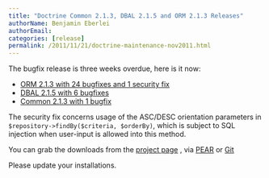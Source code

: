 ```yaml
---
title: "Doctrine Common 2.1.3, DBAL 2.1.5 and ORM 2.1.3 Releases"
authorName: Benjamin Eberlei
authorEmail:
categories: [release]
permalink: /2011/11/21/doctrine-maintenance-nov2011.html
---
```

The bugfix release is three weeks overdue, here is it now:

-   [ORM 2.1.3 with 24 bugfixes and 1 security
    fix](http://www.doctrine-project.org/jira/browse/DDC/fixforversion/10164)
-   [DBAL 2.1.5 with 6
    bugfixes](http://www.doctrine-project.org/jira/browse/DBAL/fixforversion/10167)
-   [Common 2.1.3 with 1
    bugfix](http://www.doctrine-project.org/jira/browse/DCOM/fixforversion/10166)

The security fix concerns usage of the ASC/DESC orientation parameters
in `$repository->findBy($criteria, $orderBy)`, which is subject to SQL
injection when user-input is allowed into this method.

You can grab the downloads from the [project
page](http://www.doctrine-project.org/projects) , via
[PEAR](http://pear.doctrine-project.org) or
[Git](https://github.com/doctrine)

Please update your installations.
